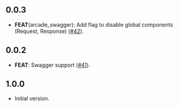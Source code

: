 ## 0.0.3

 - **FEAT**(arcade_swagger): Add flag to disable global components (Request, Response) ([#42](https://github.com/dartarcade/arcade/issues/42)).

## 0.0.2

 - **FEAT**: Swagger support ([#41](https://github.com/dartarcade/arcade/issues/41)).

## 1.0.0

- Initial version.
